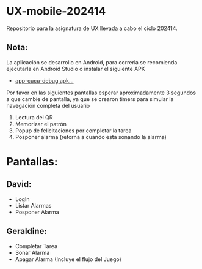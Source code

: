 # UX-mobile-202414
Repositorio para la asignatura de UX llevada a cabo el ciclo 202414.

## Nota:
La aplicación se desarrollo en Android, para correrla se recomienda ejecutarla en Android Studio o instalar el siguiente APK
* [app-cucu-debug.apk…]()

Por favor en las siguientes pantallas esperar aproximadamente 3 segundos a que cambie de pantalla, ya que se crearon timers para simular la navegación completa del usuario
1. Lectura del QR
2. Memorizar el patrón
3. Popup de felicitaciones por completar la tarea
4. Posponer alarma (retorna a cuando esta sonando la alarma)

# Pantallas:

## David:
* LogIn
* Listar Alarmas
* Posponer Alarma

## Geraldine:
* Completar Tarea
* Sonar Alarma
* Apagar Alarma (Incluye el flujo del Juego)
 
